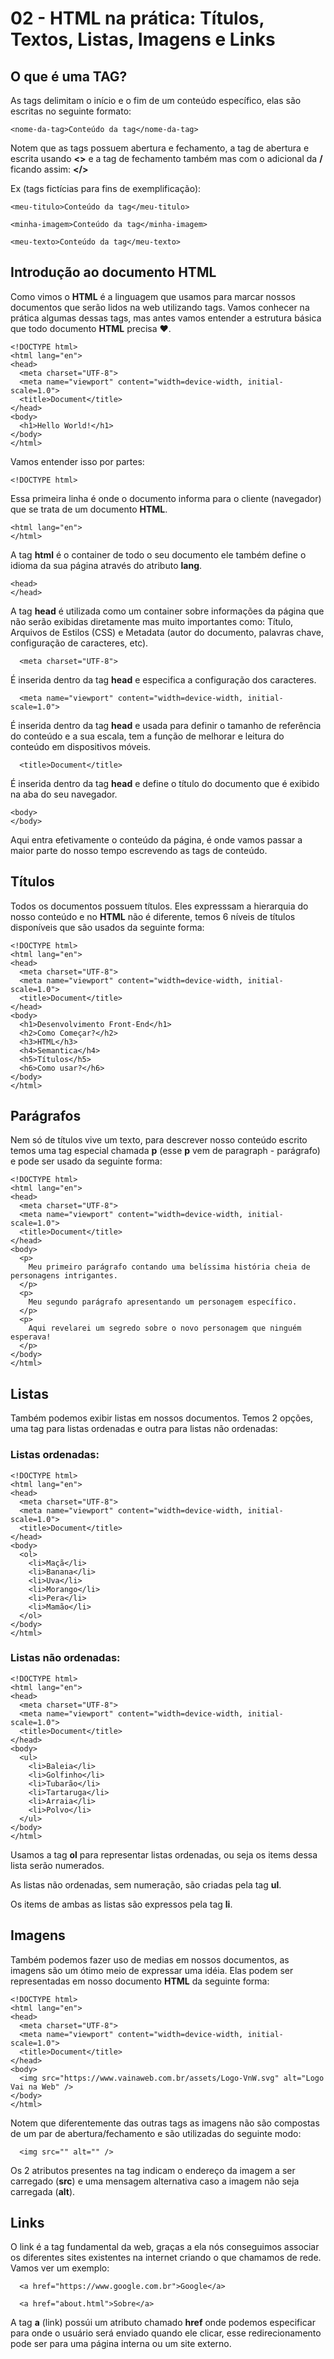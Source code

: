 # 02 - HTML na prática: Títulos, Textos, Listas, Imagens e Links

## O que é uma TAG?

As tags delimitam o início e o fim de um conteúdo específico, elas são escritas no seguinte formato:

```text
<nome-da-tag>Conteúdo da tag</nome-da-tag>
```

Notem que as tags possuem abertura e fechamento, a tag de abertura e escrita usando **&lt;&gt;** e a tag de fechamento também mas com o adicional da **/** ficando assim: **&lt;/&gt;**

Ex \(tags fictícias para fins de exemplificação\):

```text
<meu-titulo>Conteúdo da tag</meu-titulo>
```

```text
<minha-imagem>Conteúdo da tag</minha-imagem>
```

```text
<meu-texto>Conteúdo da tag</meu-texto>
```

## Introdução ao documento HTML

Como vimos o **HTML** é a linguagem que usamos para marcar nossos documentos que serão lidos na web utilizando tags. Vamos conhecer na prática algumas dessas tags, mas antes vamos entender a estrutura básica que todo documento **HTML** precisa ❤️.

```text
<!DOCTYPE html>
<html lang="en">
<head>
  <meta charset="UTF-8">
  <meta name="viewport" content="width=device-width, initial-scale=1.0">
  <title>Document</title>
</head>
<body>
  <h1>Hello World!</h1>
</body>
</html>
```

Vamos entender isso por partes:

```text
<!DOCTYPE html>
```

Essa primeira linha é onde o documento informa para o cliente \(navegador\) que se trata de um documento **HTML**.

```text
<html lang="en">
</html>
```

A tag **html** é o container de todo o seu documento ele também define o idioma da sua página através do atributo **lang**.

```text
<head>
</head>
```

A tag **head** é utilizada como um container sobre informações da página que não serão exibidas diretamente mas muito importantes como: Título, Arquivos de Estilos \(CSS\) e Metadata \(autor do documento, palavras chave, configuração de caracteres, etc\).

```text
  <meta charset="UTF-8">
```

É inserida dentro da tag **head** e especifica a configuração dos caracteres.

```text
  <meta name="viewport" content="width=device-width, initial-scale=1.0">
```

É inserida dentro da tag **head** e usada para definir o tamanho de referência do conteúdo e a sua escala, tem a função de melhorar e leitura do conteúdo em dispositivos móveis.

```text
  <title>Document</title>
```

É inserida dentro da tag **head** e define o título do documento que é exibido na aba do seu navegador.

```text
<body>
</body>
```

Aqui entra efetivamente o conteúdo da página, é onde vamos passar a maior parte do nosso tempo escrevendo as tags de conteúdo.

## Títulos

Todos os documentos possuem títulos. Eles expresssam a hierarquia do nosso conteúdo e no **HTML** não é diferente, temos 6 níveis de títulos disponíveis que são usados da seguinte forma:

```text
<!DOCTYPE html>
<html lang="en">
<head>
  <meta charset="UTF-8">
  <meta name="viewport" content="width=device-width, initial-scale=1.0">
  <title>Document</title>
</head>
<body>
  <h1>Desenvolvimento Front-End</h1>
  <h2>Como Começar?</h2>
  <h3>HTML</h3>
  <h4>Semantica</h4>
  <h5>Títulos</h5>
  <h6>Como usar?</h6>
</body>
</html>
```

## Parágrafos

Nem só de títulos vive um texto, para descrever nosso conteúdo escrito temos uma tag especial chamada **p** \(esse **p** vem de paragraph - parágrafo\) e pode ser usado da seguinte forma:

```text
<!DOCTYPE html>
<html lang="en">
<head>
  <meta charset="UTF-8">
  <meta name="viewport" content="width=device-width, initial-scale=1.0">
  <title>Document</title>
</head>
<body>
  <p>
    Meu primeiro parágrafo contando uma belíssima história cheia de personagens intrigantes.
  </p>
  <p>
    Meu segundo parágrafo apresentando um personagem específico.
  </p>
  <p>
    Aqui revelarei um segredo sobre o novo personagem que ninguém esperava!
  </p>
</body>
</html>
```

## Listas

Também podemos exibir listas em nossos documentos. Temos 2 opções, uma tag para listas ordenadas e outra para listas não ordenadas:

### Listas ordenadas:

```text
<!DOCTYPE html>
<html lang="en">
<head>
  <meta charset="UTF-8">
  <meta name="viewport" content="width=device-width, initial-scale=1.0">
  <title>Document</title>
</head>
<body>
  <ol>
    <li>Maçã</li>
    <li>Banana</li>
    <li>Uva</li>
    <li>Morango</li>
    <li>Pera</li>
    <li>Mamão</li>
  </ol>
</body>
</html>
```

### Listas não ordenadas:

```text
<!DOCTYPE html>
<html lang="en">
<head>
  <meta charset="UTF-8">
  <meta name="viewport" content="width=device-width, initial-scale=1.0">
  <title>Document</title>
</head>
<body>
  <ul>
    <li>Baleia</li>
    <li>Golfinho</li>
    <li>Tubarão</li>
    <li>Tartaruga</li>
    <li>Arraia</li>
    <li>Polvo</li>
  </ul>
</body>
</html>
```

Usamos a tag **ol** para representar listas ordenadas, ou seja os items dessa lista serão numerados.

As listas não ordenadas, sem numeração, são criadas pela tag **ul**.

Os items de ambas as listas são expressos pela tag **li**.

## Imagens

Também podemos fazer uso de medias em nossos documentos, as imagens são um ótimo meio de expressar uma idéia. Elas podem ser representadas em nosso documento **HTML** da seguinte forma:

```text
<!DOCTYPE html>
<html lang="en">
<head>
  <meta charset="UTF-8">
  <meta name="viewport" content="width=device-width, initial-scale=1.0">
  <title>Document</title>
</head>
<body>
  <img src="https://www.vainaweb.com.br/assets/Logo-VnW.svg" alt="Logo Vai na Web" />
</body>
</html>
```

Notem que diferentemente das outras tags as imagens não são compostas de um par de abertura/fechamento e são utilizadas do seguinte modo:

```text
  <img src="" alt="" />
```

Os 2 atributos presentes na tag indicam o endereço da imagem a ser carregado \(**src**\) e uma mensagem alternativa caso a imagem não seja carregada \(**alt**\).

## Links

O link é a tag fundamental da web, graças a ela nós conseguimos associar os diferentes sites existentes na internet criando o que chamamos de rede. Vamos ver um exemplo:

```text
  <a href="https://www.google.com.br">Google</a>
```

```text
  <a href="about.html">Sobre</a>
```

A tag **a** \(link\) possúi um atributo chamado **href** onde podemos especificar para onde o usuário será enviado quando ele clicar, esse redirecionamento pode ser para uma página interna ou um site externo.

